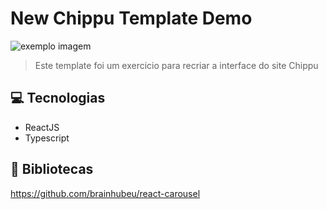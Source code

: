 # New Chippu Template Demo 

<img src="exemplo-image.png" alt="exemplo imagem">

> Este template foi um exercicio para recriar a interface do site Chippu


## 💻 Tecnologias

- ReactJS
- Typescript

## 🚀 Bibliotecas

https://github.com/brainhubeu/react-carousel
